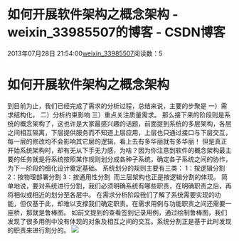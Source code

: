 # 如何开展软件架构之概念架构 - weixin_33985507的博客 - CSDN博客
2013年07月28日 21:54:00[weixin_33985507](https://me.csdn.net/weixin_33985507)阅读数：5
# 如何开展软件架构之概念架构
到目前为止，我们已经完成了需求的分析过程，总结来说，主要的步聚是
一）需求结构化，
二）分析约束影响
三）重点关注质量需求。
那么接下来的阶段则是系统的概念架构了，这也许是大家最感兴趣的话题，前面提到系统的多层架构，各层之间相互隔离，下层提供服务而不知道上层应用，上层也只通过接口与下层交互，每一层的修改均不会影响其它层的逻辑，看上去有多华丽就有多华丽！
但是真正开始系统架构时，却有无从下手无力感，为啥？因为你注意到软件的概念架构最主要的任务就是将系统按照某作规则划分成各种子系统，确定各子系统之间的协作，为下一阶段的细化设计奠定基础。
系统划分的规则主要有三类：
1：按逻辑分割
2：按物理部署分割
3：按通用性分割 
而三层架构也正是按逻辑分割的体现。
简单地说，要对系统进行分割，我们必须明确系统有哪些职责，在明确职责之后，再将相似或相近的划分至各层中。
在需求分析阶段我们了解了系统需要实现的功能，但仅基于此，却难以支撑我们确定职责。在需求用例与功能职责之间还需要一座桥，那就是鲁棒图。
如前文提到的查看签到记录用例，通过绘制鲁棒图，我们发现了很多用例中没有体现的对象及相互之间的交互。系统分割正是基于此时发现的职责来进行割分的。
![](https://img-blog.csdn.net/20130726170115343?watermark/2/text/aHR0cDovL2Jsb2cuY3Nkbi5uZXQvY3Vpd2VpY2Fu/font/5a6L5L2T/fontsize/400/fill/I0JBQkFCMA==/dissolve/70/gravity/SouthEast)
